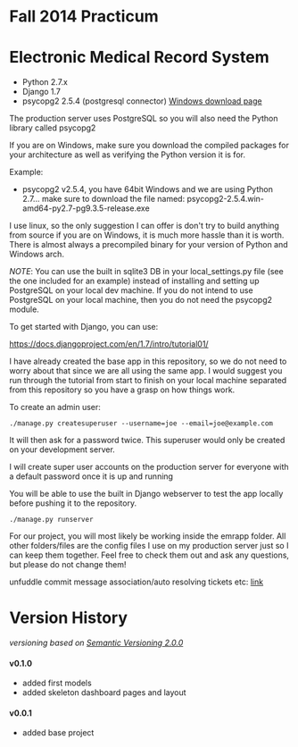 Fall 2014 Practicum
===================

# Electronic Medical Record System

* Python 2.7.x
* Django 1.7
* psycopg2 2.5.4 (postgresql connector) [Windows download page](http://www.stickpeople.com/projects/python/win-psycopg/ "psycopg2-windows")

The production server uses PostgreSQL so you will also need the Python library called psycopg2

If you are on Windows, make sure you download the compiled packages for your architecture as well as verifying the Python version it is for.

Example:

* psycopg2 v2.5.4, you have 64bit Windows and we are using Python 2.7... make sure to download the file named: psycopg2-2.5.4.win-amd64-py2.7-pg9.3.5-release.exe

I use linux, so the only suggestion I can offer is don't try to build anything from source if you are on Windows, it is much more hassle than it is worth.  There is almost always a precompiled binary for your version of Python and Windows arch.

_NOTE_: You can use the built in sqlite3 DB in your local_settings.py file (see the one included for an example) instead of installing and setting up PostgreSQL on your local dev machine.  If you do not intend to use PostgreSQL on your local machine, then you do not need the psycopg2 module.

To get started with Django, you can use:

https://docs.djangoproject.com/en/1.7/intro/tutorial01/

I have already created the base app in this repository, so we do not need to worry about that since we are all using the same app.
I would suggest you run through the tutorial from start to finish on your local machine separated from this repository so you have a grasp on how things work.

To create an admin user:

    ./manage.py createsuperuser --username=joe --email=joe@example.com

It will then ask for a password twice.  This superuser would only be created on your development server.

I will create super user accounts on the production server for everyone with a default password once it is up and running

You will be able to use the built in Django webserver to test the app locally before pushing it to the repository.

    ./manage.py runserver


For our project, you will most likely be working inside the emrapp folder.  All other folders/files are the config files I use on my production server just so I can keep them together.  Feel free to check them out and ask any questions, but please do not change them!

unfuddle commit message association/auto resolving tickets etc:
[link](http://unfuddle.com/support/docs/topics/powerful_commit_messages "powerful commit messages")


Version History
===============
_versioning based on [Semantic Versioning 2.0.0](http://semver.org/ "Semantic Versioning 2.0.0")_

#### v0.1.0
* added first models
* added skeleton dashboard pages and layout

#### v0.0.1
* added base project
